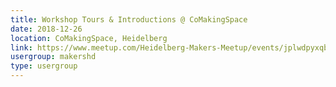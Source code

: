 ```yaml
---
title: Workshop Tours & Introductions @ CoMakingSpace
date: 2018-12-26
location: CoMakingSpace, Heidelberg
link: https://www.meetup.com/Heidelberg-Makers-Meetup/events/jplwdpyxqbjc/
usergroup: makershd
type: usergroup
---
```

